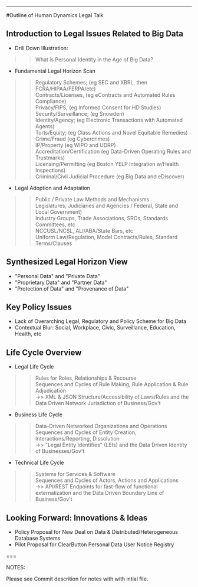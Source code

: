 ---
#Outline of Human Dynamics Legal Talk

## Introduction to Legal Issues Related to Big Data
 - Drill Down Illustration: 
  >> What is Personal Identity in the Age of Big Data?
 - Fundamental Legal Horizon Scan  
  >> Regulatory Schemes; (eg SEC and XBRL, then FCRA/HIPAA/FERPA/etc)  
  >> Contracts/Licenses, (eg eContracts and Automated Rules Compliance)  
  >> Privacy/FIPS, (eg Informed Consent for HD Studies)  
  >> Security/Surveillance; (eg Snowden)  
  >> Identity/Agency; (eg Electronic Transactions with Automated Agents)  
  >> Torts/Equity; (eg Class Actions and Novel Equitable Remedies)  
  >> Crime/Fraud (eg Cybercrimes)  
  >> IP/Property (eg WIPO and UDRP)  
  >> Accreditation/Certification (eg Data-Driven Operating Rules and Trustmarks)  
  >> Licensing/Permitting (eg Boston YELP Integration w/Health Inspections)  
  >> Criminal/Civil Judicial Procedure (eg Big Data and eDiscover)  
 - Legal Adoption and Adaptation  
  >> Public / Private Law Methods and Mechanisms  
  >> Legislatures, Judiciaries and Agencies / Federal, State and Local Government)  
  >> Industry Groups, Trade Associations, SROs, Standards Committees, etc  
  >> NCCUSL/NCSL, ALI/ABA/State Bars, etc  
  >> Uniform Law/Regulation, Model Contracts/Rules, Standard Terms/Clauses  

## Synthesized Legal Horizon View
 - "Personal Data" and "Private Data"
 - "Proprietary Data" and "Partner Data"
 - "Protection of Data" and "Provenance of Data"

## Key Policy Issues
 - Lack of Overarching Legal, Regulatory and Policy Scheme for Big Data
 - Contextual Blur: Social, Workplace, Civic, Surveillance, Education, Health, etc

## Life Cycle Overview 
 - Legal Life Cycle    
  >> Rules for Roles, Relationships & Recourse  
  >> Sequences and Cycles of Rule Making, Rule Application & Rule Adjudication  
   ->> XML & JSON Structure/Accessibility of Laws/Rules and the Data Driven Network Jurisdiction of Business/Gov't  
 - Business Life Cycle   
  >> Data-Driven Networked Organizations and Operations  
  >> Sequences and Cycles of Entity Creation, Interactions/Reporting, Dissolution  
   ->>  "Legal Entity Identifies" (LEIs) and the Data Driven Identity of Businesses/Gov't  
 - Technical Life Cycle  
  >> Systems for Services & Software  
  >> Sequences and Cycles of Actors, Actions and Applications  
   ->> API/REST Endpoints for fast-flow of functional externalization and the Data Driven Boundary Line of Business/Gov't  

## Looking Forward: Innovations & Ideas  
 - Policy Proposal for New Deal on Data & Distributed/Heterogeneous Database Systems   
 - Pilot Proposal for ClearButton Personal Data User Notice Registry   
 
 ===
 
NOTES:
 
Please see Commit descrition for notes with with intial file. 

